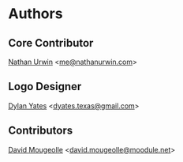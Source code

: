 # Authors

## Core Contributor

[Nathan Urwin](https://github.com/NathanUrwin) &lt;me@nathanurwin.com&gt;

## Logo Designer

[Dylan Yates](https://github.com/dylantyates) &lt;dyates.texas@gmail.com&gt;

## Contributors

[David Mougeolle](https://github.com/moodule) &lt;david.mougeolle@moodule.net&gt;

